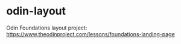 # odin-layout
Odin Foundations layout project: https://www.theodinproject.com/lessons/foundations-landing-page
